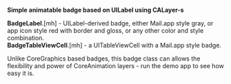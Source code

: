 **Simple animatable badge based on UILabel using CALayer-s**

**BadgeLabel**.[mh] - UILabel-derived badge, either Mail.app style gray, or app icon style red with border and gloss, or any other color and style combination.  
**BadgeTableViewCell**.[mh] - a UITableViewCell with a Mail.app style badge.

Unlike CoreGraphics based badges, this badge class can allows the flexibility and power of CoreAnimation layers - run the demo app to see how easy it is.